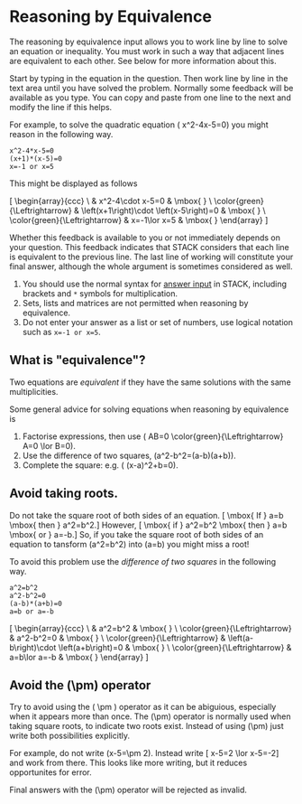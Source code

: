 # Reasoning by Equivalence

The reasoning by equivalence input allows you to work line by line to solve an equation or inequality.  You must work in such a way that adjacent lines are equivalent to each other.  See below for more information about this.

Start by typing in the equation in the question. Then work line by line in the text area until you have solved the problem.  Normally some feedback will be available as you type.  You can copy and paste from one line to the next and modify the line if this helps.

For example, to solve the quadratic equation \( x^2-4x-5=0\) you might reason in the following way.

    x^2-4*x-5=0
    (x+1)*(x-5)=0
    x=-1 or x=5

This might be displayed as follows

\[ \begin{array}{ccc} \  & x^2-4\cdot x-5=0 & \mbox{ } \\ \color{green}{\Leftrightarrow} & \left(x+1\right)\cdot \left(x-5\right)=0 & \mbox{ } \\ \color{green}{\Leftrightarrow} & x=-1\lor x=5 & \mbox{ } \end{array} \]

Whether this feedback is available to you or not immediately depends on your question.  This feedback indicates that STACK considers that each line is equivalent to the previous line.  The last line of working will constitute your final answer, although the whole argument is sometimes considered as well.

1. You should use the normal syntax for [answer input](Answer_input.md) in STACK, including brackets and `*` symbols for multiplication.
2. Sets, lists and matrices are not permitted when reasoning by equivalence.
3. Do not enter your answer as a list or set of numbers, use logical notation such as `x=-1 or x=5`.

## What is "equivalence"?

Two equations are *equivalent* if they have the same solutions with the same multiplicities.

Some general advice for solving equations when reasoning by equivalence is

1. Factorise expressions, then use \( AB=0 \color{green}{\Leftrightarrow} A=0 \lor B=0\).  
2. Use the difference of two squares, \(a^2-b^2=(a-b)(a+b)\).
3. Complete the square:  e.g. \( (x-a)^2+b=0\).

## Avoid taking roots.

Do not take the square root of both sides of an equation.
\[ \mbox{ If } a=b \mbox{ then } a^2=b^2.\]
However, 
\[ \mbox{ if } a^2=b^2 \mbox{ then } a=b \mbox{ or } a=-b.\]
So, if you take the square root of both sides of an equation to tansform \(a^2=b^2\) into \(a=b\) you might miss a root!

To avoid this problem use the *difference of two squares* in the following way.

    a^2=b^2
    a^2-b^2=0
    (a-b)*(a+b)=0
    a=b or a=-b

\[ \begin{array}{ccc} \  & a^2=b^2 & \mbox{ } \\ \color{green}{\Leftrightarrow} & a^2-b^2=0 & \mbox{ } \\ \color{green}{\Leftrightarrow} & \left(a-b\right)\cdot \left(a+b\right)=0 & \mbox{ } \\ \color{green}{\Leftrightarrow} & a=b\lor a=-b & \mbox{ } \end{array} \]

## Avoid the \(\pm\) operator

Try to avoid using the \( \pm \) operator as it can be abiguious, especially when it appears more than once.  The \(\pm\) operator is normally used when taking square roots, to indicate two roots exist.  Instead of using \(\pm\) just write both possibilities explicitly.

For example, do not write \(x-5=\pm 2\).  Instead write \[ x-5=2 \lor x-5=-2\]
and work from there.  This looks like more writing, but it reduces opportunites for error.

Final answers with the \(\pm\) operator will be rejected as invalid.